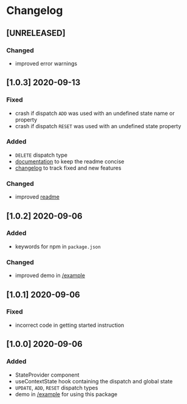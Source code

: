 # Changelog

## [UNRELEASED]

### Changed
- improved error warnings

## [1.0.3] 2020-09-13

### Fixed
- crash if dispatch `ADD` was used with an undefined state name or property
- crash if dispatch `RESET` was used with an undefined state property

### Added
- `DELETE` dispatch type
- [documentation](DOCUMENTATION.md) to keep the readme concise
- [changelog](CHANGELOG.md) to track fixed and new features

### Changed
- improved [readme](readme.md)

## [1.0.2] 2020-09-06

### Added
- keywords for npm in `package.json`

### Changed
- improved demo in [/example](https://github.com/MDKroon/react-global-state/tree/master/example)

## [1.0.1] 2020-09-06

### Fixed
- incorrect code in getting started instruction

## [1.0.0] 2020-09-06

### Added
- StateProvider component
- useContextState hook containing the dispatch and global state
- `UPDATE`, `ADD`, `RESET` dispatch types
- demo in [/example](https://github.com/MDKroon/react-global-state/tree/master/example) for using this package
